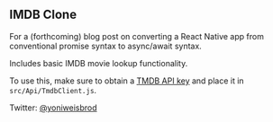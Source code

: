 ## IMDB Clone

For a (forthcoming) blog post on converting a React Native app from conventional promise syntax to async/await syntax.

Includes basic IMDB movie lookup functionality.

To use this, make sure to obtain a [TMDB API key](https://www.themoviedb.org/documentation/api) and place it in `src/Api/TmdbClient.js`.

Twitter: [@yoniweisbrod](https://twitter.com/yoniweisbrod)